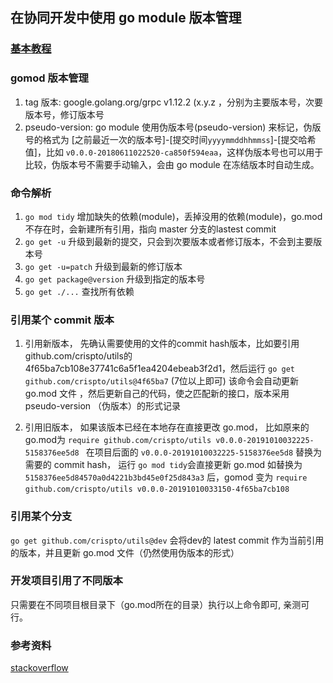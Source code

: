
## 在协同开发中使用  go module 版本管理


### [基本教程](https://juejin.im/post/5d0b865c6fb9a07f050a6f45)
### gomod 版本管理
1. tag 版本: google.golang.org/grpc v1.12.2 (x.y.z   ，分别为主要版本号，次要版本号，修订版本号
2. pseudo-version: go module 使用伪版本号(pseudo-version) 来标记，伪版号的格式为 [之前最近一次的版本号]-[提交时间`yyyymmddhhmmss`]-[提交哈希值]，比如 `v0.0.0-20180611022520-ca850f594eaa`，这样伪版本号也可以用于比较，伪版本号不需要手动输入，会由 go module 在冻结版本时自动生成。



###  命令解析
1. `go mod tidy` 增加缺失的依赖(module)，丢掉没用的依赖(module)，go.mod不存在时，会新建所有引用，指向 master 分支的lastest commit 
2. `go get -u` 升级到最新的提交，只会到次要版本或者修订版本，不会到主要版本号
3. `go get -u=patch` 升级到最新的修订版本
4. `go get package@version` 升级到指定的版本号
5. `go get ./...` 查找所有依赖


### 引用某个 commit 版本 
1. 引用新版本， 先确认需要使用的文件的commit hash版本，比如要引用 github.com/crispto/utils的4f65ba7cb108e37741c6a5f1ea4204ebeab3f2d1，然后运行 
`go get github.com/crispto/utils@4f65ba7` (7位以上即可)
该命令会自动更新 go.mod 文件 ，然后更新自己的代码，使之匹配新的接口，版本采用 pseudo-version （伪版本）的形式记录

2. 引用旧版本， 如果该版本已经在本地存在直接更改 go.mod，
比如原来的go.mod为
`require github.com/crispto/utils v0.0.0-20191010032225-5158376ee5d8
`
在项目后面的 `v0.0.0-20191010032225-5158376ee5d8` 替换为需要的 commit hash， 运行 `go mod tidy`会直接更新  go.mod
如替换为 `5158376ee5d84570a0d4221b3bd45e0f25d843a3` 后，gomod 变为
`require github.com/crispto/utils v0.0.0-20191010033150-4f65ba7cb108`
 
### 引用某个分支
`go get github.com/crispto/utils@dev`
会将dev的 latest commit 作为当前引用的版本，并且更新 go.mod 文件（仍然使用伪版本的形式）

### 开发项目引用了不同版本

只需要在不同项目根目录下（go.mod所在的目录）执行以上命令即可, 亲测可行。

### 参考资料

[stackoverflow](https://stackoverflow.com/questions/53682247/how-to-point-go-module-dependency-in-go-mod-to-a-latest-commit-in-a-repo/53682399)
